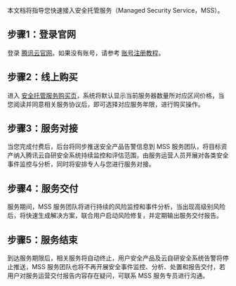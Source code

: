 
本文档将指导您快速接入安全托管服务（Managed Security Service，MSS）。
## 步骤1：登录官网

登录 [腾讯云官网](https://cloud.tencent.com/)。如果没有账号，请参考 [账号注册教程](https://cloud.tencent.com/document/product/378/17985)。

## 步骤2：线上购买
进入 [安全托管服务购买页](https://buy.cloud.tencent.com/mss)，系统将默认显示当前服务器数量所对应区间价格，当您阅读并同意相关服务协议后，即可选择对应服务年限，进行购买操作。

## 步骤3：服务对接
当您完成付费后，后台将同步推送安全产品告警信息到 MSS 服务团队，将目标资产纳入腾讯云自研安全系统持续监控和评估范围，由服务运营人员开展对各类安全事件监控与分析，同时将安排专人与您进行服务对接。

## 步骤4：服务交付
服务期间，MSS 服务团队将进行持续的风险监控和事件分析，当出现高级别风险后，将快速生成解决方案，联合用户启动风险修复，并定期输出服务交付报告。

## 步骤5：服务结束
到达服务期限后，相关服务将自动终止，用户安全产品及云自研安全系统告警将停止推送，MSS 服务团队也将不再开展安全事件监控、分析、处置和报告交付，若用户对服务运营交付报告内容存在疑问，可联系 MSS 服务专员进行沟通。
